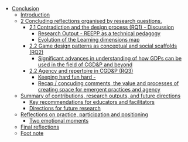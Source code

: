 -   [Conclusion](#conclusion)
    -   [Introduction](#introduction)
    -   [2 Concluding reflections organised by research
        questions.](#concluding-reflections-organised-by-research-questions.)
        -   [2.1 Contradiction and the design process (RQ1) -
            Discussion](#contradiction-and-the-design-process-rq1---discussion)
            -   [Research Output - REEPP as a technical
                pedagogy](#research-output---reepp-as-a-technical-pedagogy)
            -   [Evolution of the Learning dimensions
                map](#evolution-of-the-learning-dimensions-map)
        -   [2.2 Game design patterns as conceptual and social scaffolds
            (RQ2)](#game-design-patterns-as-conceptual-and-social-scaffolds-rq2)
            -   [Significant advances in understanding of how GDPs can
                be used in the field of CGD&P and
                beyond](#significant-advances-in-understanding-of-how-gdps-can-be-used-in-the-field-of-cgdp-and-beyond)
        -   [2.2 Agency and repertoire in CGD&P
            (RQ3)](#agency-and-repertoire-in-cgdp-rq3)
            -   [Keeping hard fun hard -](#keeping-hard-fun-hard--)
            -   [Recap / concuding comments, the value and processes of
                creating space for emergent practices and
                agency](#recap-concuding-comments-the-value-and-processes-of-creating-space-for-emergent-practices-and-agency)
    -   [Summary of contributions, research outputs, and future
        directions](#summary-of-contributions-research-outputs-and-future-directions)
        -   [Key recommendations for educators and
            facilitators](#key-recommendations-for-educators-and-facilitators)
        -   [Directions for future
            research](#directions-for-future-research)
    -   [Reflections on practice, participation and
        positioning](#reflections-on-practice-participation-and-positioning)
        -   [Two emotional moments](#two-emotional-moments)
    -   [Final reflections](#final-reflections)
    -   [Foot note](#foot-note)
